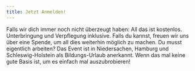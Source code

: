 ```yaml
---
title: Jetzt Anmelden!
---
```

Falls wir dich immer noch nicht überzeugt haben: All das ist kostenlos. Unterbringung und Verpflegung inklusive. Falls du kannst, freuen wir uns über eine Spende, um all dies weiterhin möglich zu machen.
Du musst eigentlich arbeiten? Das Event ist in Niedersachen, Hamburg und Schleswig-Holstein als Bildungs-Urlaub anerkannt.
Wenn das mal keine gute Basis ist, um es einfach mal auszubrobieren!